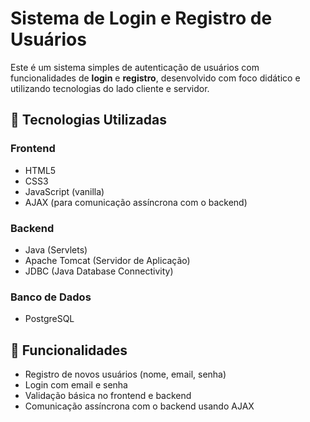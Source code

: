 # Sistema de Login e Registro de Usuários

Este é um sistema simples de autenticação de usuários com funcionalidades de **login** e **registro**, desenvolvido com foco didático e utilizando tecnologias do lado cliente e servidor.

## 🧰 Tecnologias Utilizadas

### Frontend
- HTML5
- CSS3
- JavaScript (vanilla)
- AJAX (para comunicação assíncrona com o backend)

### Backend
- Java (Servlets)
- Apache Tomcat (Servidor de Aplicação)
- JDBC (Java Database Connectivity)

### Banco de Dados
- PostgreSQL

## 📌 Funcionalidades

- Registro de novos usuários (nome, email, senha)
- Login com email e senha
- Validação básica no frontend e backend
- Comunicação assíncrona com o backend usando AJAX
